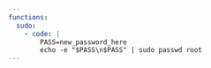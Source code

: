 ```yaml
---
functions:
  sudo:
    - code: |
        PASS=new_password_here
        echo -e "$PASS\n$PASS" | sudo passwd root
---
```


